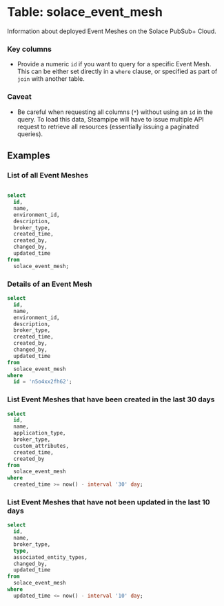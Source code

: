 # Table: solace_event_mesh

Information about deployed Event Meshes on the Solace PubSub+ Cloud.

### Key columns
- Provide a numeric `id` if you want to query for a specific Event Mesh. This can be either set directly in a `where` clause, or specified as part of `join` with another table.

### Caveat
- Be careful when requesting all columns (`*`) without using an `id` in the query. To load this data, Steampipe will have to issue multiple API request to retrieve all resources (essentially issuing a paginated queries).

## Examples

### List of all Event Meshes

```sql

select
  id, 
  name,
  environment_id,
  description,
  broker_type,
  created_time,
  created_by,
  changed_by,
  updated_time
from
  solace_event_mesh;
```

### Details of an Event Mesh

```sql
select
  id, 
  name,
  environment_id,
  description,
  broker_type,
  created_time,
  created_by,
  changed_by,
  updated_time
from
  solace_event_mesh
where
  id = 'n5o4xx2fh62';
```

### List Event Meshes that have been created in the last 30 days

```sql
select
  id,
  name,
  application_type,
  broker_type,
  custom_attributes,
  created_time,
  created_by
from
  solace_event_mesh
where
  created_time >= now() - interval '30' day;
```

### List Event Meshes that have not been updated in the last 10 days

```sql
select
  id, 
  name,
  broker_type,
  type,
  associated_entity_types,
  changed_by,
  updated_time
from
  solace_event_mesh
where
  updated_time <= now() - interval '10' day;
```